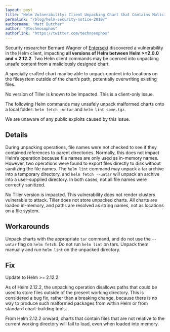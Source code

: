 ```yaml
---
layout: post
title: "Helm Vulnerability: Client Unpacking Chart that Contains Malicious Content"
permalink: "/blog/helm-security-notice-2019/"
authorname: "Matt Butcher"
author: "@technosophos"
authorlink: "https://twitter.com/technosophos"
---
```


Security researcher Bernard Wagner of [Entersekt](https://www.entersekt.com/) discovered a vulnerability in the Helm client, impacting **all versions of Helm between Helm >=2.0.0 and < 2.12.2**. Two Helm client commands may be coerced into unpacking unsafe content from a maliciously designed chart.

A specially crafted chart may be able to unpack content into locations on the filesystem outside of the chart’s path, potentially overwriting existing files.

No version of Tiller is known to be impacted. This is a client-only issue.

The following Helm commands may unsafely unpack malformed charts onto a local folder: `helm fetch –untar` and `helm lint some.tgz`.

We are unaware of any public exploits caused by this issue.<!--more-->

## Details

During unpacking operations, file names were not checked to see if they contained references to parent directories. Normally, this does not impact Helm’s operation because file names are only used as in-memory names. However, two operations were found to export files directly to disk without sanitizing the file names. The `helm lint` command may unpack a tar archive into a temporary directory, and `helm fetch --untar` will unpack an archive into a user-supplied directory. In both cases, not all file names were correctly sanitized.

No Tiller version is impacted. This vulnerability does not render clusters vulnerable to attack. Tiller does not store unpacked charts. All charts are loaded in-memory, and paths are resolved as string names, not as locations on a file system.

## Workarounds

Unpack charts with the appropriate `tar` command, and do not use the `--untar` flag on `helm fetch`. Do not run `helm lint` on tars. Unpack them manually and run `helm lint` on the unpacked directory.

## Fix

Update to Helm >= 2.12.2.

As of Helm 2.12.2, the unpacking operation disallows paths that could be used to store files outside of the present working directory. This is considered a bug fix, rather than a breaking change, because there is no way to produce such malformed packages from within Helm or from standard chart-building tools.

From Helm 2.12.2 onward, charts that contain files that are not relative to the current working directory will fail to load, even when loaded into memory.
